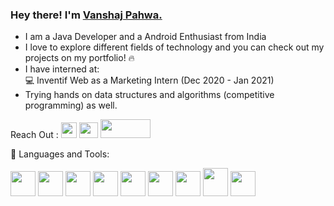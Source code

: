 ### Hey there! I'm <a href="https://github.com/vanshajpahwa07">Vanshaj Pahwa.</a>
- I am a Java Developer and a Android Enthusiast from India
- I love to explore different fields of technology and you can check out my projects on my portfolio! 🔥
- I have interned at:<br>
                     💻 Inventif Web as a Marketing Intern (Dec 2020 - Jan 2021)<br>
- Trying hands on data structures and algorithms (competitive programming) as well.
<p float="left"> 
 Reach Out :
<a href="https://www.linkedin.com/in/vanshaj-pahwa-903324171/"><img src="https://image.flaticon.com/icons/png/512/174/174857.png" width="25" height="25" ></img></a>
<a href="mailto: vanshajpahwa07@gmail.com"><img src="https://upload.wikimedia.org/wikipedia/commons/7/7e/Gmail_icon_%282020%29.svg" width="30" height="25" ></img></a>
<a href="https://github.com/vanshajpahwa07" ><img src="https://p.kindpng.com/picc/s/141-1419051_github-icon-png-transparent-png.png" width="80" height="30"/></a>

</p>
📌 Languages and Tools:
 
 <p float="left">
  <img src="https://camo.githubusercontent.com/73c9fd973f85e8a4b47f9cf765138d86d2c244e227677124699f637d2a158b42/68747470733a2f2f696d672e69636f6e73382e636f6d2f636f6c6f722f34382f3461393065322f632d70726f6772616d6d696e672e706e67" width="40" height="40" />
  <img src="https://camo.githubusercontent.com/e895ffdc52a6e974062dd4775b322236b0c44567bf9b3bc069eba885d0c0f518/68747470733a2f2f696d672e69636f6e73382e636f6d2f636f6c6f722f3130302f3030303030302f632d706c75732d706c75732d6c6f676f2e706e67" width="40" height="40"/>
  <img src="https://cdn.iconscout.com/icon/free/png-512/java-43-569305.png" width="40" height="40"  /> 
  <img src="https://upload.wikimedia.org/wikipedia/commons/thumb/8/8f/Breezeicons-apps-48-android-studio.svg/1024px-Breezeicons-apps-48-android-studio.svg.png" width="40" height="40"  />

  <img src="https://camo.githubusercontent.com/6839f0ef9588b2ae1ab5393777241c03b06bfc33deddf2ded924109cc1977fb7/68747470733a2f2f696d672e69636f6e73382e636f6d2f636f6c6f722f3130302f3030303030302f68746d6c2d352e706e67" width="40" height="40"  /> 
  <img src="https://camo.githubusercontent.com/6470cb0a3820a8f6606f810bc15d43af5e46ea9db5f24035157bd84aa3bea082/68747470733a2f2f696d672e69636f6e73382e636f6d2f636f6c6f722f3130302f3030303030302f637373332e706e67" width="40" height="40"  /> 
  <img src="https://camo.githubusercontent.com/80cb41b98b7e1a9cdc131e15c4d6dde5b705ee167b562f1df1bba47758106732/68747470733a2f2f696d672e69636f6e73382e636f6d2f636f6c6f722f39362f3030303030302f6a6176617363726970742e706e67" width="40" height="40"  /> 
 
 
  <img src="https://cdn.iconscout.com/icon/free/png-512/mysql-19-1174939.png" width="40" height="45" />
<img src="https://cdn.icon-icons.com/icons2/1381/PNG/512/eclipse_94656.png" width="40" height="40"  />

</p>
